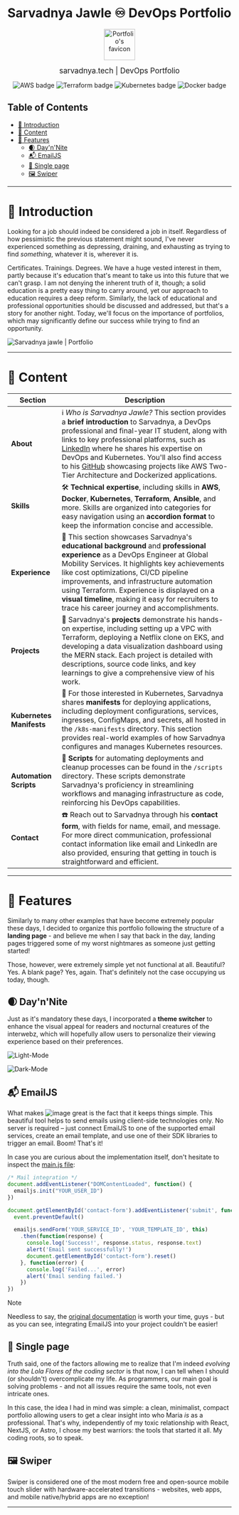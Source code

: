# Sarvadnya Jawle ♾️ DevOps Portfolio

<p align="center"> <a href="https://sarvadnya.tech"> <img src="https://github.com/sarvadnyaJawale/Sarvadnya-Jawle-Portfolio/app/src/favicon/favicon-512x512.png" width="70" alt="Portfolio's favicon"> </a> </p> <p align="center"> <span style="font-size: larger;">sarvadnya.tech | DevOps Portfolio</span> </p> <div align="center"> <img src="https://img.shields.io/badge/AWS-%23FF9900.svg?style=for-the-badge&logo=amazon-aws&logoColor=white" alt="AWS badge"> <img src="https://img.shields.io/badge/Terraform-%235835CC.svg?style=for-the-badge&logo=terraform&logoColor=white" alt="Terraform badge"> <img src="https://img.shields.io/badge/Kubernetes-%23326CE5.svg?style=for-the-badge&logo=kubernetes&logoColor=white" alt="Kubernetes badge"> <img src="https://img.shields.io/badge/Docker-%232496ED.svg?style=for-the-badge&logo=docker&logoColor=white" alt="Docker badge"> </div>

Table of Contents
-----------------
* [🚪 Introduction](#-introduction)
* [💾 Content](#-content)
* [🔮 Features](#-features)
  * [🌒 Day'n'Nite](#-daynnite)
  * [📬 EmailJS](#-emailjs)
  * [📜 Single page](#-single-page)
  * [🖼️ Swiper](#-swiper)


---

# 🚪 Introduction

Looking for a job should indeed be considered a job in itself. Regardless of how pessimistic the previous statement might sound, I've never experienced something as depressing, draining, and exhausting as trying to find _something_, whatever it is, wherever it is.

Certificates. Trainings. Degrees. We have a huge vested interest in them, partly because it's education that's meant to take us into this future that we can't grasp. I am not denying the inherent truth of it, though; a solid education is a pretty easy thing to carry around, yet our approach to education requires a deep reform. Similarly, the lack of educational and professional opportunities should be discussed and addressed, but that's a story for another night. Today, we'll focus on the importance of portfolios, which may significantly define our success while trying to find an opportunity.

![Sarvadnya jawle | Portfolio](https://github.com/user-attachments/assets/4bd17909-26a7-40e7-94e6-a352f539ef7d)

---

# 💾 Content

| Section                  | Description                                                                                                                                                                                                                                                                                                                                                                                                                                                   |
|--------------------------|---------------------------------------------------------------------------------------------------------------------------------------------------------------------------------------------------------------------------------------------------------------------------------------------------------------------------------------------------------------------------------------------------------------------------------------------------------------|
| **About**                | ℹ️ _Who is Sarvadnya Jawle?_ This section provides a **brief introduction** to Sarvadnya, a DevOps professional and final-year IT student, along with links to key professional platforms, such as [LinkedIn](https://www.linkedin.com/in/sarvadnya-jawle/) where he shares his expertise on DevOps and Kubernetes. You'll also find access to his [GitHub](https://github.com/your-github) showcasing projects like AWS Two-Tier Architecture and Dockerized applications. |
| **Skills**               | 🛠️ **Technical expertise**, including skills in **AWS**, **Docker**, **Kubernetes**, **Terraform**, **Ansible**, and more. Skills are organized into categories for easy navigation using an **accordion format** to keep the information concise and accessible.                                                                                                                                                                                       |
| **Experience**           | 💼 This section showcases Sarvadnya's **educational background** and **professional experience** as a DevOps Engineer at Global Mobility Services. It highlights key achievements like cost optimizations, CI/CD pipeline improvements, and infrastructure automation using Terraform. Experience is displayed on a **visual timeline**, making it easy for recruiters to trace his career journey and accomplishments.                                           |
| **Projects**             | 🚀 Sarvadnya's **projects** demonstrate his hands-on expertise, including setting up a VPC with Terraform, deploying a Netflix clone on EKS, and developing a data visualization dashboard using the MERN stack. Each project is detailed with descriptions, source code links, and key learnings to give a comprehensive view of his work.                                                                                                                        |
| **Kubernetes Manifests** | 📜 For those interested in Kubernetes, Sarvadnya shares **manifests** for deploying applications, including deployment configurations, services, ingresses, ConfigMaps, and secrets, all hosted in the `/k8s-manifests` directory. This section provides real-world examples of how Sarvadnya configures and manages Kubernetes resources.                                                                                                                        |
| **Automation Scripts**   | 🤖 **Scripts** for automating deployments and cleanup processes can be found in the `/scripts` directory. These scripts demonstrate Sarvadnya's proficiency in streamlining workflows and managing infrastructure as code, reinforcing his DevOps capabilities.                                                                                                                                                                                               |
| **Contact**              | ☎️ Reach out to Sarvadnya through his **contact form**, with fields for name, email, and message. For more direct communication, professional contact information like email and LinkedIn are also provided, ensuring that getting in touch is straightforward and efficient.                                                                                                                                                |

---

# 🔮 Features

Similarly to many other examples that have become extremely popular these days, I decided to organize this portfolio following the structure of a **landing page** - and believe me when I say that back in the day, landing pages triggered some of my worst nightmares as someone just getting started!

Those, however, were extremely simple yet not functional at all. Beautiful? Yes. A blank page? Yes, again. That's definitely not the case occupying us today, though.

## 🌒 Day'n'Nite

Just as it's mandatory these days, I incorporated a **theme switcher** to enhance the visual appeal for readers and nocturnal creatures of the interwebz, which will hopefully allow users to personalize their viewing experience based on their preferences.

![Light-Mode](https://github.com/user-attachments/assets/8e3f48eb-828b-469f-84dc-564fc752ad46)

![Dark-Mode](https://github.com/user-attachments/assets/5b8d53cf-2e9c-4dfb-8c9d-1a4a7075bf91)


## 📬 EmailJS

What makes ![image](https://github.com/user-attachments/assets/a11e86aa-b578-4635-b29f-aecc801475a7)
 great is the fact that it keeps things simple. This beautiful tool helps to send emails using client-side technologies only. No server is required – just connect EmailJS to one of the supported email services, create an email template, and use one of their SDK libraries to trigger an email. Boom! That's it!

In case you are curious about the implementation itself, don't hesitate to inspect the [main.js file](/js/main.js):

```javascript
/* Mail integration */
document.addEventListener("DOMContentLoaded", function() {
  emailjs.init("YOUR_USER_ID")
})

document.getElementById('contact-form').addEventListener('submit', function(event) {
  event.preventDefault()

  emailjs.sendForm('YOUR_SERVICE_ID', 'YOUR_TEMPLATE_ID', this)
    .then(function(response) {
      console.log('Success!', response.status, response.text)
      alert('Email sent successfully!')
      document.getElementById('contact-form').reset()
    }, function(error) {
      console.log('Failed...', error)
      alert('Email sending failed.')
    })
})
```

> [!NOTE]
> Needless to say, the [original documentation](https://www.emailjs.com/docs/) is worth your time, guys - but as you can see, integrating EmailJS into your project couldn't be easier!

## 📜 Single page

Truth said, one of the factors allowing me to realize that I'm indeed _evolving into the Lola Flores of the coding sector_ is that now, I can tell when I should (or shouldn't) overcomplicate my life. As programmers, our main goal is solving problems - and not all issues require the same tools, not even intricate ones.

In this case, the idea I had in mind was simple: a clean, minimalist, compact portfolio allowing users to get a clear insight into who Maria _is_ as a professional. That's why, independently of my toxic relationship with React, NextJS, or Astro, I chose my best warriors: the tools that started it all. My coding roots, so to speak.

## 🖼️ Swiper

Swiper is considered one of the most modern free and open-source mobile touch slider with hardware-accelerated transitions - websites, web apps, and mobile native/hybrid apps are no exception!

---
